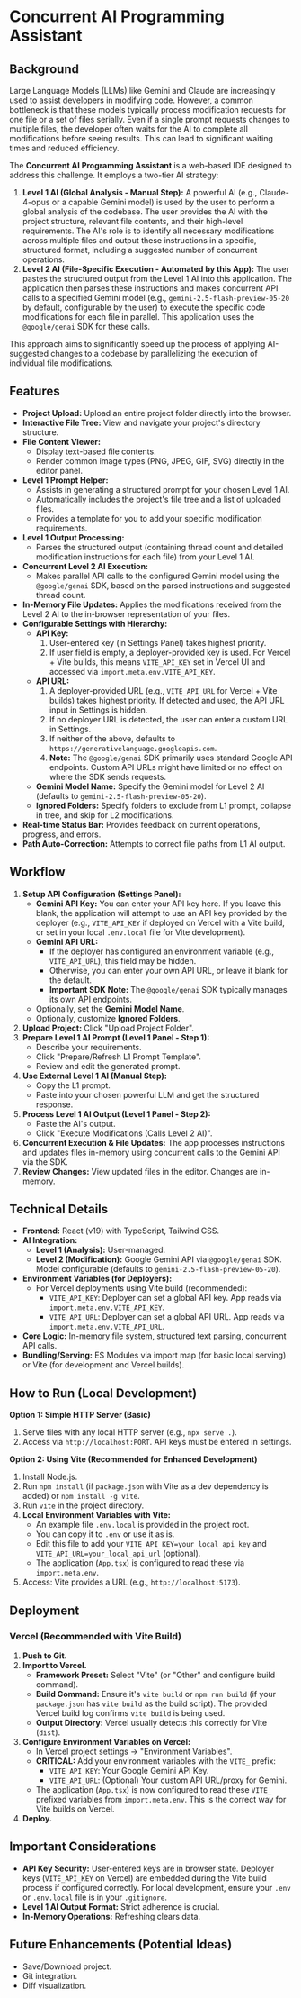 # Concurrent AI Programming Assistant

## Background

Large Language Models (LLMs) like Gemini and Claude are increasingly used to assist developers in modifying code. However, a common bottleneck is that these models typically process modification requests for one file or a set of files serially. Even if a single prompt requests changes to multiple files, the developer often waits for the AI to complete all modifications before seeing results. This can lead to significant waiting times and reduced efficiency.

The **Concurrent AI Programming Assistant** is a web-based IDE designed to address this challenge. It employs a two-tier AI strategy:

1.  **Level 1 AI (Global Analysis - Manual Step):** A powerful AI (e.g., Claude-4-opus or a capable Gemini model) is used by the user to perform a global analysis of the codebase. The user provides the AI with the project structure, relevant file contents, and their high-level requirements. The AI's role is to identify all necessary modifications across multiple files and output these instructions in a specific, structured format, including a suggested number of concurrent operations.
2.  **Level 2 AI (File-Specific Execution - Automated by this App):** The user pastes the structured output from the Level 1 AI into this application. The application then parses these instructions and makes concurrent API calls to a specified Gemini model (e.g., `gemini-2.5-flash-preview-05-20` by default, configurable by the user) to execute the specific code modifications for each file in parallel. This application uses the `@google/genai` SDK for these calls.

This approach aims to significantly speed up the process of applying AI-suggested changes to a codebase by parallelizing the execution of individual file modifications.

## Features

*   **Project Upload:** Upload an entire project folder directly into the browser.
*   **Interactive File Tree:** View and navigate your project's directory structure.
*   **File Content Viewer:**
    *   Display text-based file contents.
    *   Render common image types (PNG, JPEG, GIF, SVG) directly in the editor panel.
*   **Level 1 Prompt Helper:**
    *   Assists in generating a structured prompt for your chosen Level 1 AI.
    *   Automatically includes the project's file tree and a list of uploaded files.
    *   Provides a template for you to add your specific modification requirements.
*   **Level 1 Output Processing:**
    *   Parses the structured output (containing thread count and detailed modification instructions for each file) from your Level 1 AI.
*   **Concurrent Level 2 AI Execution:**
    *   Makes parallel API calls to the configured Gemini model using the `@google/genai` SDK, based on the parsed instructions and suggested thread count.
*   **In-Memory File Updates:** Applies the modifications received from the Level 2 AI to the in-browser representation of your files.
*   **Configurable Settings with Hierarchy:**
    *   **API Key:**
        1.  User-entered key (in Settings Panel) takes highest priority.
        2.  If user field is empty, a deployer-provided key is used. For Vercel + Vite builds, this means `VITE_API_KEY` set in Vercel UI and accessed via `import.meta.env.VITE_API_KEY`.
    *   **API URL:**
        1.  A deployer-provided URL (e.g., `VITE_API_URL` for Vercel + Vite builds) takes highest priority. If detected and used, the API URL input in Settings is hidden.
        2.  If no deployer URL is detected, the user can enter a custom URL in Settings.
        3.  If neither of the above, defaults to `https://generativelanguage.googleapis.com`.
        4.  **Note:** The `@google/genai` SDK primarily uses standard Google API endpoints. Custom API URLs might have limited or no effect on where the SDK sends requests.
    *   **Gemini Model Name:** Specify the Gemini model for Level 2 AI (defaults to `gemini-2.5-flash-preview-05-20`).
    *   **Ignored Folders:** Specify folders to exclude from L1 prompt, collapse in tree, and skip for L2 modifications.
*   **Real-time Status Bar:** Provides feedback on current operations, progress, and errors.
*   **Path Auto-Correction:** Attempts to correct file paths from L1 AI output.

## Workflow

1.  **Setup API Configuration (Settings Panel):**
    *   **Gemini API Key:** You can enter your API key here. If you leave this blank, the application will attempt to use an API key provided by the deployer (e.g., `VITE_API_KEY` if deployed on Vercel with a Vite build, or set in your local `.env.local` file for Vite development).
    *   **Gemini API URL:**
        *   If the deployer has configured an environment variable (e.g., `VITE_API_URL`), this field may be hidden.
        *   Otherwise, you can enter your own API URL, or leave it blank for the default.
        *   **Important SDK Note:** The `@google/genai` SDK typically manages its own API endpoints.
    *   Optionally, set the **Gemini Model Name**.
    *   Optionally, customize **Ignored Folders**.
2.  **Upload Project:** Click "Upload Project Folder".
3.  **Prepare Level 1 AI Prompt (Level 1 Panel - Step 1):**
    *   Describe your requirements.
    *   Click "Prepare/Refresh L1 Prompt Template".
    *   Review and edit the generated prompt.
4.  **Use External Level 1 AI (Manual Step):**
    *   Copy the L1 prompt.
    *   Paste into your chosen powerful LLM and get the structured response.
5.  **Process Level 1 AI Output (Level 1 Panel - Step 2):**
    *   Paste the AI's output.
    *   Click "Execute Modifications (Calls Level 2 AI)".
6.  **Concurrent Execution & File Updates:** The app processes instructions and updates files in-memory using concurrent calls to the Gemini API via the SDK.
7.  **Review Changes:** View updated files in the editor. Changes are in-memory.

## Technical Details

*   **Frontend:** React (v19) with TypeScript, Tailwind CSS.
*   **AI Integration:**
    *   **Level 1 (Analysis):** User-managed.
    *   **Level 2 (Modification):** Google Gemini API via `@google/genai` SDK. Model configurable (defaults to `gemini-2.5-flash-preview-05-20`).
*   **Environment Variables (for Deployers):**
    *   For Vercel deployments using Vite build (recommended):
        *   `VITE_API_KEY`: Deployer can set a global API key. App reads via `import.meta.env.VITE_API_KEY`.
        *   `VITE_API_URL`: Deployer can set a global API URL. App reads via `import.meta.env.VITE_API_URL`.
*   **Core Logic:** In-memory file system, structured text parsing, concurrent API calls.
*   **Bundling/Serving:** ES Modules via import map (for basic local serving) or Vite (for development and Vercel builds).

## How to Run (Local Development)

**Option 1: Simple HTTP Server (Basic)**
1.  Serve files with any local HTTP server (e.g., `npx serve .`).
2.  Access via `http://localhost:PORT`. API keys must be entered in settings.

**Option 2: Using Vite (Recommended for Enhanced Development)**
1.  Install Node.js.
2.  Run `npm install` (if `package.json` with Vite as a dev dependency is added) or `npm install -g vite`.
3.  Run `vite` in the project directory.
4.  **Local Environment Variables with Vite:**
    *   An example file `.env.local` is provided in the project root.
    *   You can copy it to `.env` or use it as is.
    *   Edit this file to add your `VITE_API_KEY=your_local_api_key` and `VITE_API_URL=your_local_api_url` (optional).
    *   The application (`App.tsx`) is configured to read these via `import.meta.env`.
5.  Access: Vite provides a URL (e.g., `http://localhost:5173`).

## Deployment

### Vercel (Recommended with Vite Build)

1.  **Push to Git.**
2.  **Import to Vercel.**
    *   **Framework Preset:** Select "Vite" (or "Other" and configure build command).
    *   **Build Command:** Ensure it's `vite build` or `npm run build` (if your `package.json` has `vite build` as the build script). The provided Vercel build log confirms `vite build` is being used.
    *   **Output Directory:** Vercel usually detects this correctly for Vite (`dist`).
3.  **Configure Environment Variables on Vercel:**
    *   In Vercel project settings -> "Environment Variables".
    *   **CRITICAL:** Add your environment variables with the `VITE_` prefix:
        *   `VITE_API_KEY`: Your Google Gemini API Key.
        *   `VITE_API_URL`: (Optional) Your custom API URL/proxy for Gemini.
    *   The application (`App.tsx`) is now configured to read these `VITE_` prefixed variables from `import.meta.env`. This is the correct way for Vite builds on Vercel.
4.  **Deploy.**

## Important Considerations

*   **API Key Security:** User-entered keys are in browser state. Deployer keys (`VITE_API_KEY` on Vercel) are embedded during the Vite build process if configured correctly. For local development, ensure your `.env` or `.env.local` file is in your `.gitignore`.
*   **Level 1 AI Output Format:** Strict adherence is crucial.
*   **In-Memory Operations:** Refreshing clears data.

## Future Enhancements (Potential Ideas)

*   Save/Download project.
*   Git integration.
*   Diff visualization.